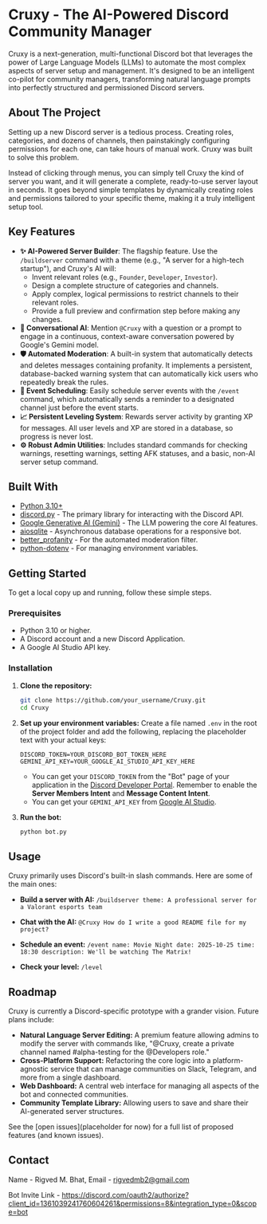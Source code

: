 # Cruxy - The AI-Powered Discord Community Manager

[](https://www.python.org/downloads/)
[](https://github.com/Rapptz/discord.py)
[](https://opensource.org/licenses/MIT)

Cruxy is a next-generation, multi-functional Discord bot that leverages the power of Large Language Models (LLMs) to automate the most complex aspects of server setup and management. It's designed to be an intelligent co-pilot for community managers, transforming natural language prompts into perfectly structured and permissioned Discord servers.

## About The Project

Setting up a new Discord server is a tedious process. Creating roles, categories, and dozens of channels, then painstakingly configuring permissions for each one, can take hours of manual work. Cruxy was built to solve this problem.

Instead of clicking through menus, you can simply tell Cruxy the kind of server you want, and it will generate a complete, ready-to-use server layout in seconds. It goes beyond simple templates by dynamically creating roles and permissions tailored to your specific theme, making it a truly intelligent setup tool.

## Key Features

  * **✨ AI-Powered Server Builder**: The flagship feature. Use the `/buildserver` command with a theme (e.g., "A server for a high-tech startup"), and Cruxy's AI will:
      * Invent relevant roles (e.g., `Founder`, `Developer`, `Investor`).
      * Design a complete structure of categories and channels.
      * Apply complex, logical permissions to restrict channels to their relevant roles.
      * Provide a full preview and confirmation step before making any changes.
  * **🤖 Conversational AI**: Mention `@Cruxy` with a question or a prompt to engage in a continuous, context-aware conversation powered by Google's Gemini model.
  * **🛡️ Automated Moderation**: A built-in system that automatically detects and deletes messages containing profanity. It implements a persistent, database-backed warning system that can automatically kick users who repeatedly break the rules.
  * **🎉 Event Scheduling**: Easily schedule server events with the `/event` command, which automatically sends a reminder to a designated channel just before the event starts.
  * **📈 Persistent Leveling System**: Rewards server activity by granting XP for messages. All user levels and XP are stored in a database, so progress is never lost.
  * **⚙️ Robust Admin Utilities**: Includes standard commands for checking warnings, resetting warnings, setting AFK statuses, and a basic, non-AI server setup command.

## Built With

  * [Python 3.10+](https://www.python.org/)
  * [discord.py](https://github.com/Rapptz/discord.py) - The primary library for interacting with the Discord API.
  * [Google Generative AI (Gemini)](https://ai.google.dev/) - The LLM powering the core AI features.
  * [aiosqlite](https://github.com/omnilib/aiosqlite) - Asynchronous database operations for a responsive bot.
  * [better\_profanity](https://pypi.org/project/better-profanity/) - For the automated moderation filter.
  * [python-dotenv](https://pypi.org/project/python-dotenv/) - For managing environment variables.

## Getting Started

To get a local copy up and running, follow these simple steps.

### Prerequisites

  * Python 3.10 or higher.
  * A Discord account and a new Discord Application.
  * A Google AI Studio API key.

### Installation

1.  **Clone the repository:**

    ```sh
    git clone https://github.com/your_username/Cruxy.git
    cd Cruxy
    ```

2.  **Set up your environment variables:**
    Create a file named `.env` in the root of the project folder and add the following, replacing the placeholder text with your actual keys:

    ```env
    DISCORD_TOKEN=YOUR_DISCORD_BOT_TOKEN_HERE
    GEMINI_API_KEY=YOUR_GOOGLE_AI_STUDIO_API_KEY_HERE
    ```

      * You can get your `DISCORD_TOKEN` from the "Bot" page of your application in the [Discord Developer Portal](https://www.google.com/search?q=https://discord.com/developers/applications). Remember to enable the **Server Members Intent** and **Message Content Intent**.
      * You can get your `GEMINI_API_KEY` from [Google AI Studio](https://aistudio.google.com/app/apikey).

3.  **Run the bot:**

    ```sh
    python bot.py
    ```

## Usage

Cruxy primarily uses Discord's built-in slash commands. Here are some of the main ones:

  * **Build a server with AI:**
    `/buildserver theme: A professional server for a Valorant esports team`

  * **Chat with the AI:**
    `@Cruxy How do I write a good README file for my project?`

  * **Schedule an event:**
    `/event name: Movie Night date: 2025-10-25 time: 18:30 description: We'll be watching The Matrix!`

  * **Check your level:**
    `/level`

## Roadmap

Cruxy is currently a Discord-specific prototype with a grander vision. Future plans include:

  * **Natural Language Server Editing:** A premium feature allowing admins to modify the server with commands like, "@Cruxy, create a private channel named \#alpha-testing for the @Developers role."
  * **Cross-Platform Support:** Refactoring the core logic into a platform-agnostic service that can manage communities on Slack, Telegram, and more from a single dashboard.
  * **Web Dashboard:** A central web interface for managing all aspects of the bot and connected communities.
  * **Community Template Library:** Allowing users to save and share their AI-generated server structures.

See the [open issues](placeholder for now) for a full list of proposed features (and known issues).

## Contact

Name - Rigved M. Bhat, Email - rigvedmb2@gmail.com

Bot Invite Link - https://discord.com/oauth2/authorize?client_id=1361039241760604261&permissions=8&integration_type=0&scope=bot
